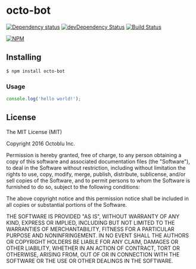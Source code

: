 # octo-bot

[![Dependency status](http://img.shields.io/david/octoblu/octo-bot.svg?style=flat)](https://david-dm.org/octoblu/octo-bot)
[![devDependency Status](http://img.shields.io/david/dev/octoblu/octo-bot.svg?style=flat)](https://david-dm.org/octoblu/octo-bot#info=devDependencies)
[![Build Status](http://img.shields.io/travis/octoblu/octo-bot.svg?style=flat&branch=master)](https://travis-ci.org/octoblu/octo-bot)

[![NPM](https://nodei.co/npm/octo-bot.svg?style=flat)](https://npmjs.org/package/octo-bot)

## Installing

```bash
$ npm install octo-bot
```

### Usage

```javascript
console.log('hello world!');
```

## License

The MIT License (MIT)

Copyright 2016 Octoblu Inc.

Permission is hereby granted, free of charge, to any person obtaining a copy
of this software and associated documentation files (the "Software"), to deal
in the Software without restriction, including without limitation the rights
to use, copy, modify, merge, publish, distribute, sublicense, and/or sell
copies of the Software, and to permit persons to whom the Software is
furnished to do so, subject to the following conditions:

The above copyright notice and this permission notice shall be included in
all copies or substantial portions of the Software.

THE SOFTWARE IS PROVIDED "AS IS", WITHOUT WARRANTY OF ANY KIND, EXPRESS OR
IMPLIED, INCLUDING BUT NOT LIMITED TO THE WARRANTIES OF MERCHANTABILITY,
FITNESS FOR A PARTICULAR PURPOSE AND NONINFRINGEMENT. IN NO EVENT SHALL THE
AUTHORS OR COPYRIGHT HOLDERS BE LIABLE FOR ANY CLAIM, DAMAGES OR OTHER
LIABILITY, WHETHER IN AN ACTION OF CONTRACT, TORT OR OTHERWISE, ARISING FROM,
OUT OF OR IN CONNECTION WITH THE SOFTWARE OR THE USE OR OTHER DEALINGS IN
THE SOFTWARE.
